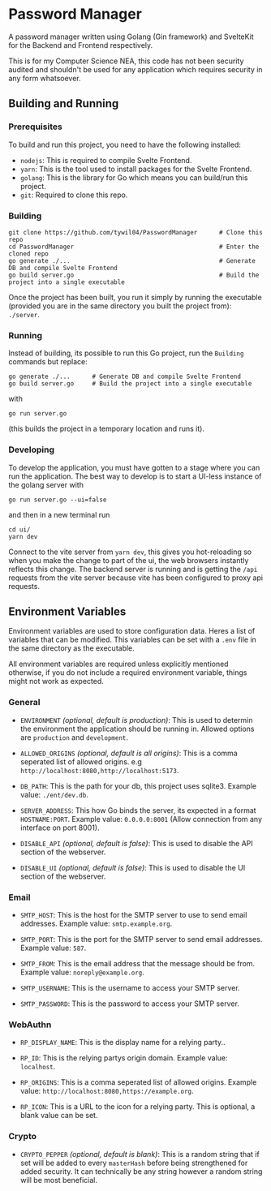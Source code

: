 # Password Manager
A password manager written using Golang (Gin framework) and SvelteKit for the Backend and Frontend respectively.

This is for my Computer Science NEA, this code has not been security audited and shouldn't be used for any application which requires security in any form whatsoever.

## Building and Running
### Prerequisites
To build and run this project, you need to have the following installed:
- `nodejs`: This is required to compile Svelte Frontend.
- `yarn`: This is the tool used to install packages for the Svelte Frontend.
- `golang`: This is the library for Go which means you can build/run this project.
- `git`: Required to clone this repo.

### Building
```
git clone https://github.com/tywil04/PasswordManager      # Clone this repo
cd PasswordManager                                        # Enter the cloned repo 
go generate ./...                                         # Generate DB and compile Svelte Frontend
go build server.go                                        # Build the project into a single executable
```
Once the project has been built, you run it simply by running the executable (provided you are in the same directory you built the project from): `./server`.

### Running
Instead of building, its possible to run this Go project, run the `Building` commands but replace:
```
go generate ./...      # Generate DB and compile Svelte Frontend
go build server.go     # Build the project into a single executable
```
with
```
go run server.go
```
(this builds the project in a temporary location and runs it).

### Developing
To develop the application, you must have gotten to a stage where you can run the application. The best way to develop is to start a UI-less instance of the golang server with 
```
go run server.go --ui=false
``` 
and then in a new terminal run
```
cd ui/
yarn dev
```
Connect to the vite server from `yarn dev`, this gives you hot-reloading so when you make the change to part of the ui, the web browsers instantly reflects this change. The backend server is running and is getting the `/api` requests from the vite server because vite has been configured to proxy api requests.

## Environment Variables
Environment variables are used to store configuration data. Heres a list of variables that can be modified. This variables can be set with a `.env` file in the same directory as the executable.

All environment variables are required unless explicitly mentioned otherwise, if you do not include a required environment variable, things might not work as expected.

### General
- `ENVIRONMENT` *(optional, default is production)*: This is used to determin the environment the application should be running in. Allowed options are `production` and `development`.

- `ALLOWED_ORIGINS` *(optional, default is all origins)*: This is a comma seperated list of allowed origins. e.g `http://localhost:8080,http://localhost:5173`.

- `DB_PATH`: This is the path for your db, this project uses sqlite3. Example value: `./ent/dev.db`.

- `SERVER_ADDRESS`: This how Go binds the server, its expected in a format `HOSTNAME:PORT`. Example value: `0.0.0.0:8001` (Allow connection from any interface on port 8001).

- `DISABLE_API` *(optional, default is false)*: This is used to disable the API section of the webserver.

- `DISABLE_UI` *(optional, default is false)*: This is used to disable the UI section of the webserver.

### Email
- `SMTP_HOST`: This is the host for the SMTP server to use to send email addresses. Example value: `smtp.example.org`.

- `SMTP_PORT`: This is the port for the SMTP server to send email addresses. Example value: `587`.

- `SMTP_FROM`: This is the email address that the message should be from. Example value: `noreply@example.org`.

- `SMTP_USERNAME`: This is the username to access your SMTP server.

- `SMTP_PASSWORD`: This is the password to access your SMTP server.

### WebAuthn
- `RP_DISPLAY_NAME`: This is the display name for a relying party..

- `RP_ID`: This is the relying partys origin domain. Example value: `localhost`.

- `RP_ORIGINS`: This is a comma seperated list of allowed origins. Example value: `http://localhost:8080,https://example.org`.

- `RP_ICON`: This is a URL to the icon for a relying party. This is optional, a blank value can be set.

### Crypto
- `CRYPTO_PEPPER` *(optional, default is blank)*: This is a random string that if set will be added to every `masterHash` before being strengthened for added security. It can technically be any string however a random string will be most beneficial.